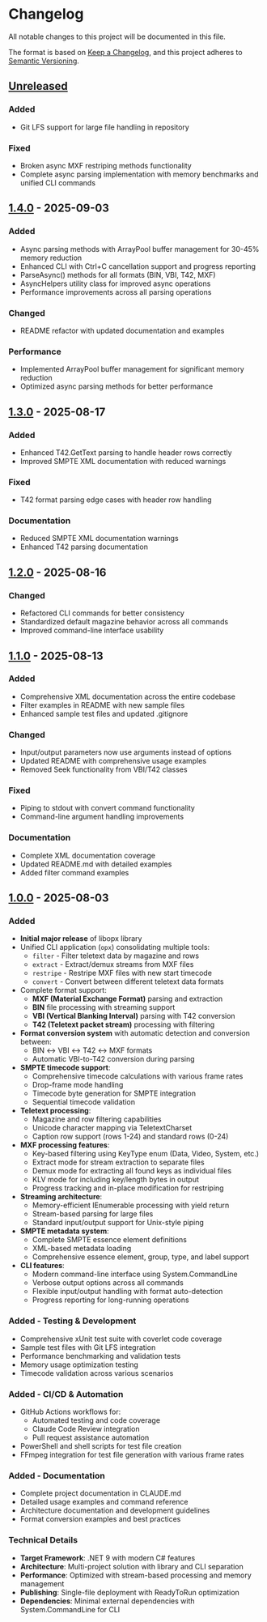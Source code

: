 # Changelog

All notable changes to this project will be documented in this file.

The format is based on [Keep a Changelog](https://keepachangelog.com/en/1.0.0/),
and this project adheres to [Semantic Versioning](https://semver.org/spec/v2.0.0.html).

## [Unreleased]

### Added

- Git LFS support for large file handling in repository

### Fixed

- Broken async MXF restriping methods functionality
- Complete async parsing implementation with memory benchmarks and unified CLI commands

## [1.4.0] - 2025-09-03

### Added

- Async parsing methods with ArrayPool buffer management for 30-45% memory reduction
- Enhanced CLI with Ctrl+C cancellation support and progress reporting
- ParseAsync() methods for all formats (BIN, VBI, T42, MXF)
- AsyncHelpers utility class for improved async operations
- Performance improvements across all parsing operations

### Changed

- README refactor with updated documentation and examples

### Performance

- Implemented ArrayPool buffer management for significant memory reduction
- Optimized async parsing methods for better performance

## [1.3.0] - 2025-08-17

### Added

- Enhanced T42.GetText parsing to handle header rows correctly
- Improved SMPTE XML documentation with reduced warnings

### Fixed

- T42 format parsing edge cases with header row handling

### Documentation

- Reduced SMPTE XML documentation warnings
- Enhanced T42 parsing documentation

## [1.2.0] - 2025-08-16

### Changed

- Refactored CLI commands for better consistency
- Standardized default magazine behavior across all commands
- Improved command-line interface usability

## [1.1.0] - 2025-08-13

### Added

- Comprehensive XML documentation across the entire codebase
- Filter examples in README with new sample files
- Enhanced sample test files and updated .gitignore

### Changed

- Input/output parameters now use arguments instead of options
- Updated README with comprehensive usage examples
- Removed Seek functionality from VBI/T42 classes

### Fixed

- Piping to stdout with convert command functionality
- Command-line argument handling improvements

### Documentation

- Complete XML documentation coverage
- Updated README.md with detailed examples
- Added filter command examples

## [1.0.0] - 2025-08-03

### Added

- **Initial major release** of libopx library
- Unified CLI application (`opx`) consolidating multiple tools:
  - `filter` - Filter teletext data by magazine and rows
  - `extract` - Extract/demux streams from MXF files  
  - `restripe` - Restripe MXF files with new start timecode
  - `convert` - Convert between different teletext data formats
- Complete format support:
  - **MXF (Material Exchange Format)** parsing and extraction
  - **BIN** file processing with streaming support
  - **VBI (Vertical Blanking Interval)** parsing with T42 conversion
  - **T42 (Teletext packet stream)** processing with filtering
- **Format conversion system** with automatic detection and conversion between:
  - BIN ↔ VBI ↔ T42 ↔ MXF formats
  - Automatic VBI-to-T42 conversion during parsing
- **SMPTE timecode support**:
  - Comprehensive timecode calculations with various frame rates
  - Drop-frame mode handling
  - Timecode byte generation for SMPTE integration
  - Sequential timecode validation
- **Teletext processing**:
  - Magazine and row filtering capabilities
  - Unicode character mapping via TeletextCharset
  - Caption row support (rows 1-24) and standard rows (0-24)
- **MXF processing features**:
  - Key-based filtering using KeyType enum (Data, Video, System, etc.)
  - Extract mode for stream extraction to separate files
  - Demux mode for extracting all found keys as individual files
  - KLV mode for including key/length bytes in output
  - Progress tracking and in-place modification for restriping
- **Streaming architecture**:
  - Memory-efficient IEnumerable processing with yield return
  - Stream-based parsing for large files
  - Standard input/output support for Unix-style piping
- **SMPTE metadata system**:
  - Complete SMPTE essence element definitions
  - XML-based metadata loading
  - Comprehensive essence element, group, type, and label support
- **CLI features**:
  - Modern command-line interface using System.CommandLine
  - Verbose output options across all commands
  - Flexible input/output handling with format auto-detection
  - Progress reporting for long-running operations

### Added - Testing & Development

- Comprehensive xUnit test suite with coverlet code coverage
- Sample test files with Git LFS integration
- Performance benchmarking and validation tests
- Memory usage optimization testing
- Timecode validation across various scenarios

### Added - CI/CD & Automation

- GitHub Actions workflows for:
  - Automated testing and code coverage
  - Claude Code Review integration
  - Pull request assistance automation
- PowerShell and shell scripts for test file creation
- FFmpeg integration for test file generation with various frame rates

### Added - Documentation

- Complete project documentation in CLAUDE.md
- Detailed usage examples and command reference
- Architecture documentation and development guidelines
- Format conversion examples and best practices

### Technical Details

- **Target Framework**: .NET 9 with modern C# features
- **Architecture**: Multi-project solution with library and CLI separation
- **Performance**: Optimized with stream-based processing and memory management
- **Publishing**: Single-file deployment with ReadyToRun optimization
- **Dependencies**: Minimal external dependencies with System.CommandLine for CLI

[unreleased]: https://github.com/nathanpbutler/libopx/compare/v1.4.0...HEAD
[1.4.0]: https://github.com/nathanpbutler/libopx/compare/v1.3.0...v1.4.0
[1.3.0]: https://github.com/nathanpbutler/libopx/compare/v1.2.0...v1.3.0
[1.2.0]: https://github.com/nathanpbutler/libopx/compare/v1.1.0...v1.2.0
[1.1.0]: https://github.com/nathanpbutler/libopx/compare/v1.0.0...v1.1.0
[1.0.0]: https://github.com/nathanpbutler/libopx/releases/tag/v1.0.0
